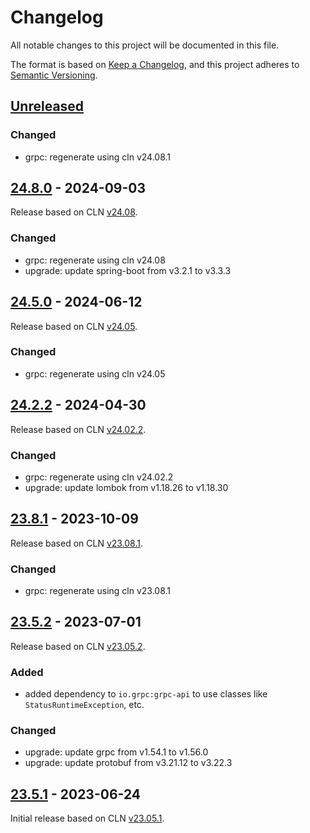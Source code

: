 # Changelog
All notable changes to this project will be documented in this file.

The format is based on [Keep a Changelog](https://keepachangelog.com/en/1.0.0/),
and this project adheres to [Semantic Versioning](https://semver.org/spec/v2.0.0.html).

## [Unreleased]

### Changed
- grpc: regenerate using cln v24.08.1

## [24.8.0] - 2024-09-03
Release based on CLN [v24.08](https://github.com/ElementsProject/lightning/releases/tag/v24.08).

### Changed
- grpc: regenerate using cln v24.08
- upgrade: update spring-boot from v3.2.1 to v3.3.3

## [24.5.0] - 2024-06-12
Release based on CLN [v24.05](https://github.com/ElementsProject/lightning/releases/tag/v24.05).

### Changed
- grpc: regenerate using cln v24.05

## [24.2.2] - 2024-04-30
Release based on CLN [v24.02.2](https://github.com/ElementsProject/lightning/releases/tag/v24.02.2).

### Changed
- grpc: regenerate using cln v24.02.2
- upgrade: update lombok from v1.18.26 to v1.18.30

## [23.8.1] - 2023-10-09
Release based on CLN [v23.08.1](https://github.com/ElementsProject/lightning/releases/tag/v23.08.1).

### Changed
- grpc: regenerate using cln v23.08.1

## [23.5.2] - 2023-07-01
Release based on CLN [v23.05.2](https://github.com/ElementsProject/lightning/releases/tag/v23.05.2).

### Added
- added dependency to `io.grpc:grpc-api` to use classes like `StatusRuntimeException`, etc.

### Changed
- upgrade: update grpc from v1.54.1 to v1.56.0
- upgrade: update protobuf from v3.21.12 to v3.22.3

## [23.5.1] - 2023-06-24
Initial release based on CLN [v23.05.1](https://github.com/ElementsProject/lightning/releases/tag/v23.05.1).


[Unreleased]: https://github.com/theborakompanioni/cln-grpc-client/compare/24.8.0...HEAD
[24.8.0]: https://github.com/theborakompanioni/cln-grpc-client/compare/24.5.0...24.8.0
[24.5.0]: https://github.com/theborakompanioni/cln-grpc-client/compare/24.2.2...24.5.0
[24.2.2]: https://github.com/theborakompanioni/cln-grpc-client/compare/23.8.1...24.2.2
[23.8.1]: https://github.com/theborakompanioni/cln-grpc-client/compare/23.5.2...23.8.1
[23.5.2]: https://github.com/theborakompanioni/cln-grpc-client/compare/23.5.1...23.5.2
[23.5.1]: https://github.com/theborakompanioni/cln-grpc-client/releases/tag/23.5.1
